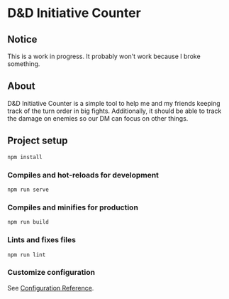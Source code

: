 # D&D Initiative Counter

## Notice

This is a work in progress. It probably won't work because I broke something.

## About

D&D Initiative Counter is a simple tool to help me and my friends keeping track of the 
turn order in big fights. Additionally, it should be able to track the damage on enemies
so our DM can focus on other things. 

## Project setup
```
npm install
```

### Compiles and hot-reloads for development
```
npm run serve
```

### Compiles and minifies for production
```
npm run build
```

### Lints and fixes files
```
npm run lint
```

### Customize configuration
See [Configuration Reference](https://cli.vuejs.org/config/).
